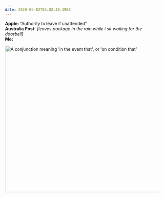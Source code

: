 ```yaml
---
date: 2020-06-02T02:02:19.390Z
---
```


**Apple:** “Authority to leave if unattended”  
**Australia Post:** *[leaves package in the rain while I sit waiting for the doorbell]*  
**Me:**

<img src="/assets/notes/957789.jpg" alt="A conjunction meaning 'in the event that', or 'on condition that'" width="640" height="480">
